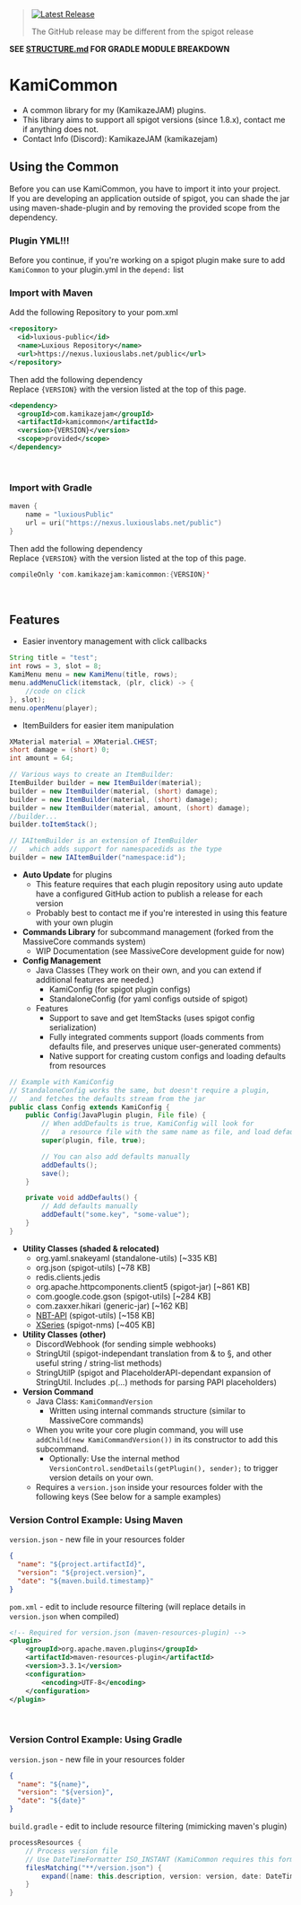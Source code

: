 &nbsp;
> <a href="https://github.com/Jake-Moore/KamiCommon/releases/latest"> <img alt="Latest Release" src="https://img.shields.io/endpoint?url=https://gist.githubusercontent.com/Jake-Moore/5dfd7c9bb8b81ae5867c81e9a77ee821/raw/test.json" /></a>
> 
> The GitHub release may be different from the spigot release

**SEE [STRUCTURE.md](./STRUCTURE.md) FOR GRADLE MODULE BREAKDOWN**

# KamiCommon

- A common library for my (KamikazeJAM) plugins.
- This library aims to support all spigot versions (since 1.8.x), contact me if anything does not.
-  Contact Info (Discord): KamikazeJAM (kamikazejam)


## Using the Common
Before you can use KamiCommon, you have to import it into your project.  
If you are developing an application outside of spigot, you can shade the jar using maven-shade-plugin and by removing the provided scope from the dependency.

### Plugin YML!!!
Before you continue, if you're working on a spigot plugin make sure to add `KamiCommon` to your plugin.yml in the `depend:` list

### Import with Maven
Add the following Repository to your pom.xml
```xml
<repository>
  <id>luxious-public</id>
  <name>Luxious Repository</name>
  <url>https://nexus.luxiouslabs.net/public</url>
</repository>
```
Then add the following dependency  
Replace `{VERSION}` with the version listed at the top of this page.
```xml
<dependency>
  <groupId>com.kamikazejam</groupId>
  <artifactId>kamicommon</artifactId>
  <version>{VERSION}</version>
  <scope>provided</scope>
</dependency>
```
&nbsp;
### Import with Gradle
```kotlin
maven {
    name = "luxiousPublic"
    url = uri("https://nexus.luxiouslabs.net/public")
}
```
Then add the following dependency  
Replace `{VERSION}` with the version listed at the top of this page.
```kotlin
compileOnly 'com.kamikazejam:kamicommon:{VERSION}'
```

&nbsp;
&nbsp;

## Features
- Easier inventory management with click callbacks
``` java
String title = "test";
int rows = 3, slot = 8;
KamiMenu menu = new KamiMenu(title, rows);
menu.addMenuClick(itemstack, (plr, click) -> {
    //code on click
}, slot);
menu.openMenu(player);
```
- ItemBuilders for easier item manipulation
``` java
XMaterial material = XMaterial.CHEST;
short damage = (short) 0;
int amount = 64;

// Various ways to create an ItemBuilder:
ItemBuilder builder = new ItemBuilder(material);
builder = new ItemBuilder(material, (short) damage);
builder = new ItemBuilder(material, (short) damage);
builder = new ItemBuilder(material, amount, (short) damage);
//builder...
builder.toItemStack();

// IAItemBuilder is an extension of ItemBuilder
//   which adds support for namespacedids as the type
builder = new IAItemBuilder("namespace:id");
```
- **Auto Update** for plugins
   - This feature requires that each plugin repository using auto update have a configured GitHub action to publish a release for each version
   - Probably best to contact me if you're interested in using this feature with your own plugin
- **Commands Library** for subcommand management (forked from the MassiveCore commands system)
  - WIP Documentation (see MassiveCore development guide for now)
- **Config Management**
  - Java Classes (They work on their own, and you can extend if additional features are needed.)
    - KamiConfig (for spigot plugin configs)
    - StandaloneConfig (for yaml configs outside of spigot)
  - Features
    - Support to save and get ItemStacks (uses spigot config serialization)
    - Fully integrated comments support (loads comments from defaults file, and preserves unique user-generated comments)
    - Native support for creating custom configs and loading defaults from resources
```java
// Example with KamiConfig 
// StandaloneConfig works the same, but doesn't require a plugin, 
//   and fetches the defaults stream from the jar
public class Config extends KamiConfig {
    public Config(JavaPlugin plugin, File file) {
        // When addDefaults is true, KamiConfig will look for
        //   a resource file with the same name as file, and load defaults
        super(plugin, file, true);

        // You can also add defaults manually
        addDefaults();
        save();
    }

    private void addDefaults() {
        // Add defaults manually
        addDefault("some.key", "some-value");
    }
}
```
- **Utility Classes (shaded & relocated)**
  - org.yaml.snakeyaml (standalone-utils) [~335 KB]
  - org.json (spigot-utils) [~78 KB]
  - redis.clients.jedis
  - org.apache.httpcomponents.client5 (spigot-jar) [~861 KB]
  - com.google.code.gson (spigot-utils) [~284 KB]
  - com.zaxxer.hikari (generic-jar) [~162 KB]
  - [NBT-API](https://github.com/tr7zw/Item-NBT-API) (spigot-utils) [~158 KB]
  - [XSeries](https://github.com/CryptoMorin/XSeries) (spigot-nms) [~405 KB]
- **Utility Classes (other)**
  - DiscordWebhook (for sending simple webhooks)
  - StringUtil (spigot-independant translation from & to §, and other useful string / string-list methods)
  - StringUtilP (spigot and PlaceholderAPI-dependant expansion of StringUtil. Includes .p(...) methods for parsing PAPI placeholders)
- **Version Command**
   - Java Class: `KamiCommandVersion` 
     - Written using internal commands structure (similar to MassiveCore commands)
   - When you write your core plugin command, you will use `addChild(new KamiCommandVersion())` in its constructor to add this subcommand.
     - Optionally: Use the internal method `VersionControl.sendDetails(getPlugin(), sender);` to trigger version details on your own. 
   - Requires a `version.json` inside your resources folder with the following keys (See below for a sample examples)
&nbsp;
&nbsp;
### Version Control Example: Using **Maven**
`version.json` - new file in your resources folder
```json
{
  "name": "${project.artifactId}",
  "version": "${project.version}",
  "date": "${maven.build.timestamp}"
}
```
`pom.xml` - edit to include resource filtering (will replace details in `version.json` when compiled)
```xml
<!-- Required for version.json (maven-resources-plugin) -->
<plugin>
    <groupId>org.apache.maven.plugins</groupId>
    <artifactId>maven-resources-plugin</artifactId>
    <version>3.3.1</version>
    <configuration>
        <encoding>UTF-8</encoding>
    </configuration>
</plugin>
```
&nbsp;
&nbsp;
### Version Control Example: Using **Gradle**
`version.json` - new file in your resources folder
```json
{
  "name": "${name}",
  "version": "${version}",
  "date": "${date}"
}
```
`build.gradle` - edit to include resource filtering (mimicking maven's plugin)
```Groovy
processResources {
    // Process version file
    // Use DateTimeFormatter ISO_INSTANT (KamiCommon requires this format for the version json)
    filesMatching("**/version.json") {
        expand([name: this.description, version: version, date: DateTimeFormatter.ISO_INSTANT.format(Instant.now())])
    }
}
```
